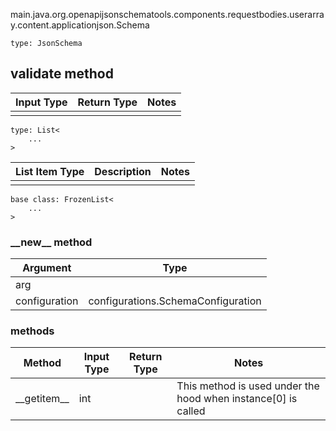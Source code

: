 main.java.org.openapijsonschematools.components.requestbodies.userarray.content.applicationjson.Schema
```
type: JsonSchema
```

## validate method
Input Type | Return Type | Notes
------------ | ------------- | -------------
 |  |

```
type: List<
    ...
>
```
List Item Type | Description | Notes
-------------------- | ------------- | -------------
 |  |

```
base class: FrozenList<
    ...
>
```
### &lowbar;&lowbar;new&lowbar;&lowbar; method
Argument | Type
-------- | ------
arg      | 
configuration | configurations.SchemaConfiguration

### methods
Method | Input Type | Return Type | Notes
------ | ---------- | ----------- | ------
&lowbar;&lowbar;getitem&lowbar;&lowbar; | int |  | This method is used under the hood when instance[0] is called
